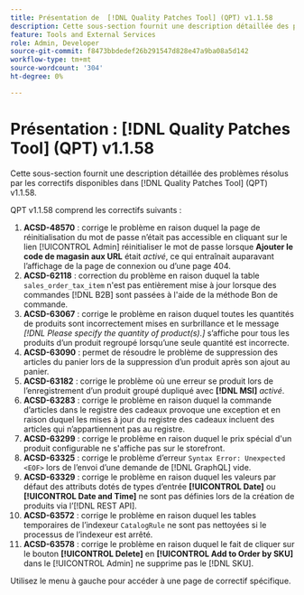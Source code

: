 ```yaml
---
title: Présentation de  [!DNL Quality Patches Tool] (QPT) v1.1.58
description: Cette sous-section fournit une description détaillée des problèmes résolus par les correctifs disponibles dans  [!DNL Quality Patches Tool] (QPT) v1.1.58.
feature: Tools and External Services
role: Admin, Developer
source-git-commit: f8473bbdedef26b291547d828e47a9ba08a5d142
workflow-type: tm+mt
source-wordcount: '304'
ht-degree: 0%

---
```


# Présentation : [!DNL Quality Patches Tool] (QPT) v1.1.58

Cette sous-section fournit une description détaillée des problèmes résolus par les correctifs disponibles dans [!DNL Quality Patches Tool] (QPT) v1.1.58.

QPT v1.1.58 comprend les correctifs suivants :

1. **ACSD-48570** : corrige le problème en raison duquel la page de réinitialisation du mot de passe n’était pas accessible en cliquant sur le lien [!UICONTROL Admin] réinitialiser le mot de passe lorsque **Ajouter le code de magasin aux URL** était *activé*, ce qui entraînait auparavant l’affichage de la page de connexion ou d’une page 404.
1. **ACSD-62118** : correction du problème en raison duquel la table `sales_order_tax_item` n&#39;est pas entièrement mise à jour lorsque des commandes [!DNL B2B] sont passées à l&#39;aide de la méthode Bon de commande.
1. **ACSD-63067** : corrige le problème en raison duquel toutes les quantités de produits sont incorrectement mises en surbrillance et le message *[!DNL Please specify the quantity of product(s).]* s’affiche pour tous les produits d’un produit regroupé lorsqu’une seule quantité est incorrecte.
1. **ACSD-63090** : permet de résoudre le problème de suppression des articles du panier lors de la suppression d’un produit après son ajout au panier.
1. **ACSD-63182** : corrige le problème où une erreur se produit lors de l’enregistrement d’un produit groupé dupliqué avec **[!DNL MSI]** *activé*.
1. **ACSD-63283** : corrige le problème en raison duquel la commande d’articles dans le registre des cadeaux provoque une exception et en raison duquel les mises à jour du registre des cadeaux incluent des articles qui n’appartiennent pas au registre.
1. **ACSD-63299** : corrige le problème en raison duquel le prix spécial d&#39;un produit configurable ne s&#39;affiche pas sur le storefront.
1. **ACSD-63325** : corrige le problème d’erreur `Syntax Error: Unexpected <EOF>` lors de l’envoi d’une demande de [!DNL GraphQL] vide.
1. **ACSD-63329** : corrige le problème en raison duquel les valeurs par défaut des attributs dotés de types d’entrée **[!UICONTROL Date]** ou **[!UICONTROL Date and Time]** ne sont pas définies lors de la création de produits via l’[!DNL REST API].
1. **ACSD-63572** : corrige le problème en raison duquel les tables temporaires de l’indexeur `CatalogRule` ne sont pas nettoyées si le processus de l’indexeur est arrêté.
1. **ACSD-63578** : corrige le problème en raison duquel le fait de cliquer sur le bouton **[!UICONTROL Delete]** en **[!UICONTROL Add to Order by SKU]** dans le [!UICONTROL Admin] ne supprime pas le [!DNL SKU].

Utilisez le menu à gauche pour accéder à une page de correctif spécifique.

